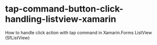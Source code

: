 # tap-command-button-click-handling-listview-xamarin
How to handle click action with tap command in Xamarin.Forms ListView (SfListView)

